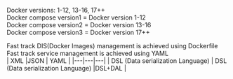 Docker versions: 1-12, 13-16, 17++  
Docker compose version1 = Docker version 1-12  
Docker compose version2 = Docker version 13-16  
Docker compose version3 = Docker version 17++  

Fast track DIS(Docker Images) management is achieved using Dockerfile  
Fast track service management is achieved using YAML  
| XML  |JSON   | YAML  |
|---|---|---|
|  DSL (Data serialization Language) |  DSL (Data serialization Language) |DSL+DAL   |
